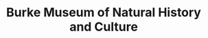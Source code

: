 ---
layout: repo
title: "Burke Museum of Natural History and Culture"
id: 25168
permalink: repos/25168/
---